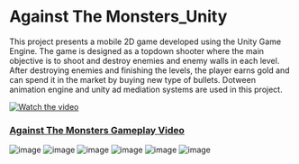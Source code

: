 # Against The Monsters_Unity
 This project presents a mobile 2D game developed using the Unity Game Engine. The game is designed as a topdown shooter where the main objective is to shoot and destroy enemies and enemy walls in each level. After destroying enemies and finishing the levels, the player earns gold and can spend it in the market by buying new type of bullets. 
 Dotween animation engine and unity ad mediation systems are used in this project.

[![Watch the video](https://img.youtube.com/vi/Hh2NfZz4TrU/maxresdefault.jpg)](https://youtu.be/Hh2NfZz4TrU)
### [Against The Monsters Gameplay Video](https://youtu.be/Hh2NfZz4TrU)
![image](https://github.com/user-attachments/assets/873ac547-4896-44bc-96bd-d9a75aa6a216) ![image](https://github.com/user-attachments/assets/1543e6b8-88c7-41ad-aca9-cab0f85155a2) ![image](https://github.com/user-attachments/assets/df3d99f6-0293-4eb0-85a3-709077da0e63) ![image](https://github.com/user-attachments/assets/76d3179b-a50b-4c1b-843b-0196a2939eb9) ![image](https://github.com/user-attachments/assets/cc240a0b-7668-4766-a174-deb542d4ae7e) ![image](https://github.com/user-attachments/assets/3fa337b2-43d9-44c5-be9c-2e632d3087a3)






